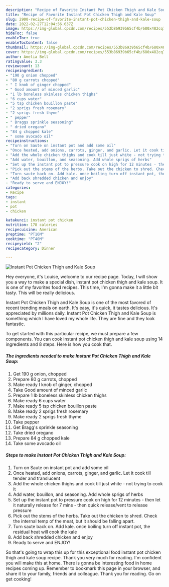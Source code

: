 ```yaml
---
description: "Recipe of Favorite Instant Pot Chicken Thigh and Kale Soup"
title: "Recipe of Favorite Instant Pot Chicken Thigh and Kale Soup"
slug: 2900-recipe-of-favorite-instant-pot-chicken-thigh-and-kale-soup
date: 2022-02-27T12:04:56.637Z
image: https://img-global.cpcdn.com/recipes/553b86939b65cf4b/680x482cq70/instant-pot-chicken-thigh-and-kale-soup-recipe-main-photo.jpg
hideToc: false
enableToc: true
enableTocContent: false
thumbnail: https://img-global.cpcdn.com/recipes/553b86939b65cf4b/680x482cq70/instant-pot-chicken-thigh-and-kale-soup-recipe-main-photo.jpg
cover: https://img-global.cpcdn.com/recipes/553b86939b65cf4b/680x482cq70/instant-pot-chicken-thigh-and-kale-soup-recipe-main-photo.jpg
author: Amelia Bell
ratingvalue: 3.3
reviewcount: 13
recipeingredient:
- "190 g onion chopped"
- "80 g carrots chopped"
- " I knob of ginger chopped"
- " Good amount of minced garlic"
- "1 lb boneless skinless chicken thighs"
- "6 cups water"
- "5 tsp chicken bouillon paste"
- "2 sprigs fresh rosemary"
- "2 sprigs fresh thyme"
- " pepper"
- " Braggs sprinkle seasoning"
- " dried oregano"
- "84 g chopped kale"
- " some avocado oil"
recipeinstructions:
- "Turn on Saute on instant pot and add some oil"
- "Once heated, add onions, carrots, ginger, and garlic. Let it cook till tender and translucent"
- "Add the whole chicken thighs and cook till just white - not trying to cook it"
- "Add water, bouillon, and seasoning. Add whole sprigs of herbs"
- "Set up the instant pot to pressure cook on high for 12 minutes - then let it naturally release for 7 mins - then quick release/vent to release pressure"
- "Pick out the stems of the herbs. Take out the chicken to shred. Check the internal temp of the meat, but it should be falling apart."
- "Turn saute back on. Add kale. once boiling turn off instant pot, the residual heat will cook the kale"
- "Add back shredded chicken and enjoy"
- "Ready to serve and ENJOY!"
categories:
- Recipe
tags:
- instant
- pot
- chicken

katakunci: instant pot chicken 
nutrition: 178 calories
recipecuisine: American
preptime: "PT16M"
cooktime: "PT40M"
recipeyield: "2"
recipecategory: Dinner

---
```



![Instant Pot Chicken Thigh and Kale Soup](https://img-global.cpcdn.com/recipes/553b86939b65cf4b/680x482cq70/instant-pot-chicken-thigh-and-kale-soup-recipe-main-photo.jpg)

Hey everyone, it's Louise, welcome to our recipe page. Today, I will show you a way to make a special dish, instant pot chicken thigh and kale soup. It is one of my favorites food recipes. This time, I'm gonna make it a little bit tasty. This will be really delicious.

Instant Pot Chicken Thigh and Kale Soup is one of the most favored of recent trending meals on earth. It's easy, it's quick, it tastes delicious. It's appreciated by millions daily. Instant Pot Chicken Thigh and Kale Soup is something which I have loved my whole life. They are fine and they look fantastic.




To get started with this particular recipe, we must prepare a few components. You can cook instant pot chicken thigh and kale soup using 14 ingredients and 8 steps. Here is how you cook that.

<!--inarticleads1-->

##### The ingredients needed to make Instant Pot Chicken Thigh and Kale Soup:

1. Get 190 g onion, chopped
1. Prepare 80 g carrots, chopped
1. Make ready  I knob of ginger, chopped
1. Take  Good amount of minced garlic
1. Prepare 1 lb boneless skinless chicken thighs
1. Make ready 6 cups water
1. Make ready 5 tsp chicken bouillon paste
1. Make ready 2 sprigs fresh rosemary
1. Make ready 2 sprigs fresh thyme
1. Take  pepper
1. Get  Bragg&#39;s sprinkle seasoning
1. Take  dried oregano
1. Prepare 84 g chopped kale
1. Take  some avocado oil




<!--inarticleads2-->

##### Steps to make Instant Pot Chicken Thigh and Kale Soup:

1. Turn on Saute on instant pot and add some oil
1. Once heated, add onions, carrots, ginger, and garlic. Let it cook till tender and translucent
1. Add the whole chicken thighs and cook till just white - not trying to cook it
1. Add water, bouillon, and seasoning. Add whole sprigs of herbs
1. Set up the instant pot to pressure cook on high for 12 minutes - then let it naturally release for 7 mins - then quick release/vent to release pressure
1. Pick out the stems of the herbs. Take out the chicken to shred. Check the internal temp of the meat, but it should be falling apart.
1. Turn saute back on. Add kale. once boiling turn off instant pot, the residual heat will cook the kale
1. Add back shredded chicken and enjoy
1. Ready to serve and ENJOY!



So that's going to wrap this up for this exceptional food instant pot chicken thigh and kale soup recipe. Thank you very much for reading. I'm confident you will make this at home. There is gonna be interesting food in home recipes coming up. Remember to bookmark this page in your browser, and share it to your family, friends and colleague. Thank you for reading. Go on get cooking!
